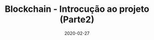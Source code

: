 ---
layout: page
title: "Blockchain - Introcução ao projeto (Parte2)"
date: 2020-02-27
type: video
description: Este é o primeiro vídeo de um projeto de implementação de um blockchain do zero. Parte 2 do vídeo.
entry_number: 7
youtube_video_id: dyMOQy-1bOI
repository: 0007-blockchain-intro2
has_code: false
has_p5: false
tags: [Criptomoedas]
playlists: [Blockchain]
permalink: /blockchain-intro-2/

related_videos:
  - title: "Por que programadores usam Hexadecimais?"
    author: "Manual do Código"
    url: "/hexadecimais"
---